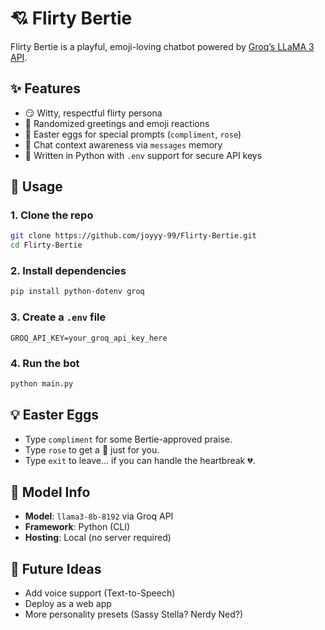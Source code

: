 # 💘 Flirty Bertie

Flirty Bertie is a playful, emoji-loving chatbot powered by [Groq’s LLaMA 3 API](https://console.groq.com). 



## ✨ Features

- 😏 Witty, respectful flirty persona
- 🎲 Randomized greetings and emoji reactions
- 🌹 Easter eggs for special prompts (`compliment`, `rose`)
- 🧠 Chat context awareness via `messages` memory
- 🐍 Written in Python with `.env` support for secure API keys



## 🚀 Usage

### 1. Clone the repo

```bash
git clone https://github.com/joyyy-99/Flirty-Bertie.git
cd Flirty-Bertie
````

### 2. Install dependencies

```bash
pip install python-dotenv groq
```

### 3. Create a `.env` file

```env
GROQ_API_KEY=your_groq_api_key_here
```

### 4. Run the bot

```bash
python main.py
```


## 💡 Easter Eggs

* Type `compliment` for some Bertie-approved praise.
* Type `rose` to get a 🌹 just for you.
* Type `exit` to leave... if you can handle the heartbreak 💔.



## 🧠 Model Info

* **Model**: `llama3-8b-8192` via Groq API
* **Framework**: Python (CLI)
* **Hosting**: Local (no server required)


## 🌌 Future Ideas

* Add voice support (Text-to-Speech)
* Deploy as a web app
* More personality presets (Sassy Stella? Nerdy Ned?)


